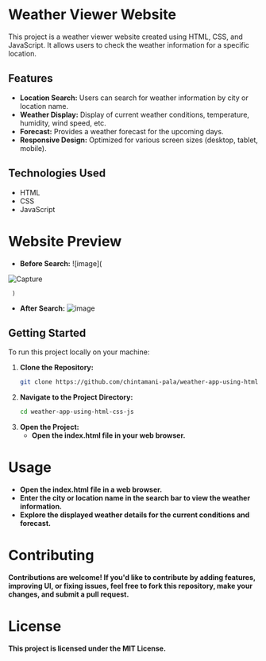 # Weather Viewer Website

This project is a weather viewer website created using HTML, CSS, and JavaScript. It allows users to check the weather information for a specific location.

## Features

- **Location Search:** Users can search for weather information by city or location name.
- **Weather Display:** Display of current weather conditions, temperature, humidity, wind speed, etc.
- **Forecast:** Provides a weather forecast for the upcoming days.
- **Responsive Design:** Optimized for various screen sizes (desktop, tablet, mobile).

## Technologies Used

- HTML
- CSS
- JavaScript

# Website Preview
   - **Before Search:**
      ![image](






![Capture](https://github.com/user-attachments/assets/fdf114fd-2aed-41a4-95cb-a801898c2b50)






     )
   - **After Search:**
      ![image](https://github.com/chintamani-pala/weather-app-using-html-css-js/assets/111286013/a6fa236d-c2f2-4efb-8f3d-656eae73d7c6)


## Getting Started

To run this project locally on your machine:

1. **Clone the Repository:**
   ```bash
   git clone https://github.com/chintamani-pala/weather-app-using-html-css-js.git
    ```
2. **Navigate to the Project Directory:**
   ```bash
   cd weather-app-using-html-css-js
    ```
3. **Open the Project:**
   - **Open the index.html file in your web browser.**
# Usage
  -  **Open the index.html file in a web browser.**
  -  **Enter the city or location name in the search bar to view the weather information.**
  -  **Explore the displayed weather details for the current conditions and forecast.**
# Contributing
  **Contributions are welcome! If you'd like to contribute by adding features, improving UI, or fixing issues, feel free to fork this repository, make your changes, and submit a pull request.**
# License
  **This project is licensed under the MIT License.**

